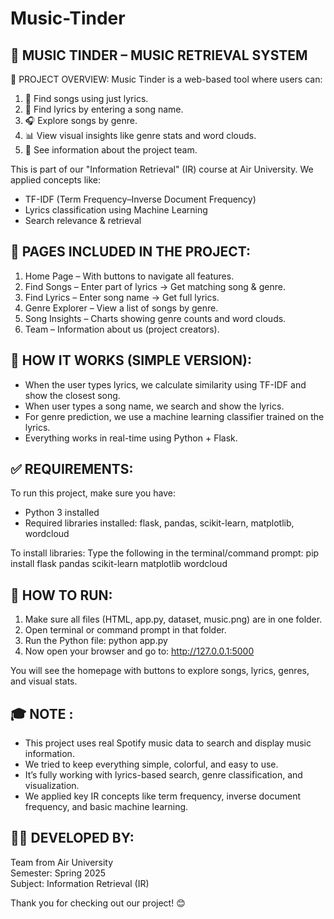 # Music-Tinder
🎵 MUSIC TINDER – MUSIC RETRIEVAL SYSTEM
----------------------------------------

📌 PROJECT OVERVIEW:
Music Tinder is a web-based tool where users can:
1. 🎤 Find songs using just lyrics.
2. 📝 Find lyrics by entering a song name.
3. 🎧 Explore songs by genre.
4. 📊 View visual insights like genre stats and word clouds.
5. 👥 See information about the project team.

This is part of our "Information Retrieval" (IR) course at Air University.
We applied concepts like:
- TF-IDF (Term Frequency–Inverse Document Frequency)
- Lyrics classification using Machine Learning
- Search relevance & retrieval


📂 PAGES INCLUDED IN THE PROJECT:
---------------------------------
1. Home Page – With buttons to navigate all features.
2. Find Songs – Enter part of lyrics → Get matching song & genre.
3. Find Lyrics – Enter song name → Get full lyrics.
4. Genre Explorer – View a list of songs by genre.
5. Song Insights – Charts showing genre counts and word clouds.
6. Team – Information about us (project creators).


🧠 HOW IT WORKS (SIMPLE VERSION):
----------------------------------
- When the user types lyrics, we calculate similarity using TF-IDF and show the closest song.
- When user types a song name, we search and show the lyrics.
- For genre prediction, we use a machine learning classifier trained on the lyrics.
- Everything works in real-time using Python + Flask.


✅ REQUIREMENTS:
----------------
To run this project, make sure you have:
- Python 3 installed
- Required libraries installed:
    flask, pandas, scikit-learn, matplotlib, wordcloud

To install libraries:
Type the following in the terminal/command prompt:
    pip install flask pandas scikit-learn matplotlib wordcloud


🚀 HOW TO RUN:
--------------
1. Make sure all files (HTML, app.py, dataset, music.png) are in one folder.
2. Open terminal or command prompt in that folder.
3. Run the Python file:
    python app.py
4. Now open your browser and go to:
    http://127.0.0.1:5000

You will see the homepage with buttons to explore songs, lyrics, genres, and visual stats.


🎓 NOTE :
---------------------
- This project uses real Spotify music data to search and display music information.
- We tried to keep everything simple, colorful, and easy to use.
- It’s fully working with lyrics-based search, genre classification, and visualization.
- We applied key IR concepts like term frequency, inverse document frequency, and basic machine learning.


👨‍💻 DEVELOPED BY:
-------------------
Team from Air University  
Semester: Spring 2025  
Subject: Information Retrieval (IR)


Thank you for checking out our project! 😊

